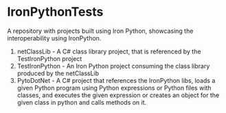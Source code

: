 # IronPythonTests
A repository with projects built using Iron Python, showcasing the interoperability using IronPython. 

1. netClassLib - A C# class library project, that is referenced by the TestIronPython project
2. TestIronPython - An Iron Python project consuming the class library produced by the netClassLib
3. PytoDotNet - A C# project that references the IronPython libs, loads a given Python program using Python expressions or Python files with classes, and executes the given expression or creates an object for the given class in python and calls methods on it.